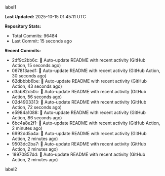 
label1 
<!-- ACTIVITY_START -->
**Last Updated:** 2025-10-15 01:45:11 UTC

**Repository Stats:**
- Total Commits: 96484
- Last Commit: 15 seconds ago

**Recent Commits:**
- 2df9c2bb6c: 🤖 Auto-update README with recent activity (GitHub Action, 15 seconds ago)
- 067813aed1: 🤖 Auto-update README with recent activity (GitHub Action, 30 seconds ago)
- 62dbbbb6be: 🤖 Auto-update README with recent activity (GitHub Action, 43 seconds ago)
- d3ab82c50c: 🤖 Auto-update README with recent activity (GitHub Action, 56 seconds ago)
- 02d4903313: 🤖 Auto-update README with recent activity (GitHub Action, 72 seconds ago)
- e5984a1088: 🤖 Auto-update README with recent activity (GitHub Action, 86 seconds ago)
- 6bc4a8e2f1: 🤖 Auto-update README with recent activity (GitHub Action, 2 minutes ago)
- 6992dd5a4a: 🤖 Auto-update README with recent activity (GitHub Action, 2 minutes ago)
- 9503dc2ba7: 🤖 Auto-update README with recent activity (GitHub Action, 2 minutes ago)
- 18970857dd: 🤖 Auto-update README with recent activity (GitHub Action, 2 minutes ago)
<!-- ACTIVITY_END -->

label2
